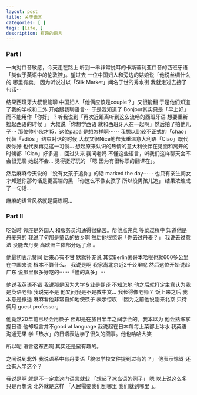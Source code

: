 ```yaml
---
layout: post
title: 关于语言
categories: [ ]
tags: [Life, ]
description: 有趣的语言
---
```

### Part I

一向对口音敏感，今天走在路上 听到一串非常悦耳的卡斯蒂利亚口音的西班牙语「类似于英语中的伦敦腔」。望过去 一位中国妇人和旁边的姑娘说「他说丝绸什么的 哪里有卖」 因为听说过以「Silk Market」闻名于世的秀水街  我就走过去接了句话⋯  

结果西班牙大叔很能聊 中国妇人「他俩应该是couple？」又很能翻 于是他们知道了我的学校和二外  开始跟我聊语言⋯ 于是我知道了 Bonjour其实只是「早上好」而不能用作「你好」？听我说到「再次近距离听到这么流畅的西班牙语 想要重新捡起西语的时候 」 
大叔说「你想学西语 就和西班牙人在一起啊」然后拍了拍他儿子⋯ 那位帅小伙才15，这位papá 是想怎样啊⋯⋯ 我想以比较不正式的「chao」代替「adiós 」结束对话的时候  大叔又很Nice地帮我重温意大利语「Ciao」既代表你好 也代表再见这一习惯… 想起原来认识的热情的意大利伙伴在见面和离开的时候都「Ciao」好多遍… 回过头来 我问老妈 不懂这些语言，听我们这样聊天会不会很无聊 她说不会…  觉得挺好玩的 「嗯 因为有很称职的翻译在」。

然后麻麻今天说的「没有女孩子追你」的话 marked the day⋯⋯ 也只有亲生闺女才知道你那句话是更高端的黑 「你这么不像女孩子 所以没男孩儿追」 结果浓缩成了一句话… 

麻麻的语言风格就是简练啊…

### Part II

吃饭时 邻座是外国人 和服务员沟通得很痛苦。帮他点完菜 等菜过程中 知道他是丹麦来的 我说了句那是童话的故乡啊 然后他很惊讶「你去过丹麦？」 我说去过意法 没能去丹麦 离欧洲主体部分远了点 。 

他最初表示赞同 后来心有不甘 默默补充说 其实Berlin离哥本哈根也就600多公里 在中国来说 根本不算什么。 我说是啊 我家离北京近2千公里呢  然后这位开始说起广东 说那里很多好吃的⋯⋯「懂的真多」⋯ 

他说我英语不错 我说那是因为大学专业是翻译 不知怎地 他之后就打定主意认为我是英语老师 我说完不是 他又问我是不是教中文… 我长得像老师？ 饭上来之后 我本意是撤退 麻麻看他非常自如地使筷子 表示惊叹 「因为之前他说刚来北京 只待俩月 guest professor」  

他竟然20年前已经会用筷子 但却是在旅日半年之间学会的。我本以为 他会熟练掌握日语 他却坦言并不good at language  我说起在日本每每上菜都上冰水 我英语沟通无果 学「热水」的日语表达学了很久的囧事。他也哈哈大笑     

所以呢 语言这东西啊 其实还是蛮有趣的。

之间说到北外 我说语系中有丹麦语「貌似学校文件提到过有的？」 他表示惊讶 还会有人学这个？ 

我说是啊 就是不一定拿这门语言就业 「想起了冰岛语的例子」  嗯 以上说这么多 只是再想说 北外就是这样 「人民需要我们到哪里 我们就到哪里 」。

